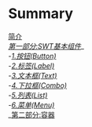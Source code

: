 # Summary

[简介](README.md)  
[_第一部分:SWT基本组件_](Composite/build.md)_  
-_[_1.按钮\(Button\)_](Composite/button.md)_  
-_[_2.标签\(Label\)_](Composite/label.md)_  
-_[_3.文本框\(Text\)_](Composite/text.md)_  
-_[_4.下拉框\(Combo\)_](Composite/combo.md)_  
-_[_5.列表\(List\)_](Composite/list.md)_  
-_[_6.菜单\(Menu\)_](Composite/menu.md)_    
_[第二部分:容器](Composite/container)



